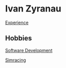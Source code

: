 # Ivan Zyranau

[Experience](https://embed.coggle.it/diagram/VMqVMtnNZwUlUfV6/11ba9c361ebd12b494b7aaebdcae08c232b1e3286927d20e147859e273d4593b)

## Hobbies

[Software Development](https://github.com/ewancoder)

[Simracing](https://www.youtube.com/channel/UCQzd85vUhiVJ_5TJ0JcvCLw)
